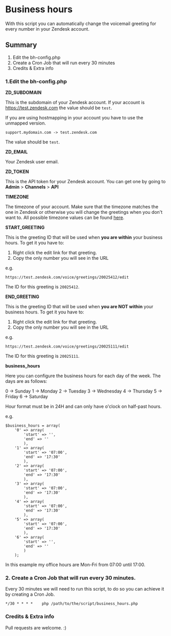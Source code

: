 # Business hours

With this script you can automatically change the voicemail greeting for every number in your Zendesk account.

## Summary

1. Edit the bh-config.php
2. Create a Cron Job that will run every 30 minutes
3. Credits & Extra info

### 1.Edit the bh-config.php

**ZD_SUBDOMAIN**

This is the subdomain of your Zendesk account. If your account is https://test.zendesk.com the value should be `test`.

If you are using hostmapping in your account you have to use the unmapped version.

```
support.mydomain.com -> test.zendesk.com
```

The value should be `test`. 

**ZD_EMAIL**

Your Zendesk user email.

**ZD_TOKEN**

This is the API token for your Zendesk account. You can get one by going to **Admin** > **Channels** > **API**

**TIMEZONE**

The timezone of your account. Make sure that the timezone matches the one in Zendesk or otherwise you will change the greetings when you don't want to. All possible timezone values can be found [here](http://php.net/manual/en/timezones.php).

**START_GREETING**

This is the greeting ID that will be used when **you are within** your business hours. To get it you have to:

1. Right click the edit link for that greeting.
2. Copy the only number you will see in the URL

e.g.

```
https://test.zendesk.com/voice/greetings/20025412/edit
``` 

The ID for this greeting is `20025412`.

**END_GREETING**

This is the greeting ID that will be used when **you are NOT within** your business hours. To get it you have to:

1. Right click the edit link for that greeting.
2. Copy the only number you will see in the URL

e.g.

```
https://test.zendesk.com/voice/greetings/20025111/edit
``` 

The ID for this greeting is `20025111`.

**business_hours**

Here you can configure the business hours for each day of the week.
The days are as follows: 

0 -> Sunday
1 -> Monday
2 -> Tuesday
3 -> Wednesday
4 -> Thursday
5 -> Friday
6 -> Saturday

Hour format must be in 24H and can only have o'clock on half-past hours.

e.g.

```
$business_hours = array(
	'0' => array(
		'start' => '',
		'end' => ''
		),
	'1' => array(
		'start' => '07:00',
		'end' => '17:30'
		),
	'2' => array(
		'start' => '07:00',
		'end' => '17:30'
		),
	'3' => array(
		'start' => '07:00',
		'end' => '17:30'
		),
	'4' => array(
		'start' => '07:00',
		'end' => '17:30'
		),
	'5' => array(
		'start' => '07:00',
		'end' => '17:30'
		),
	'6' => array(
		'start' => '',
		'end' => ''
		)
	);
```

In this example my office hours are Mon-Fri from 07:00 until 17:00. 

### 2. Create a Cron Job that will run every 30 minutes.

Every 30 minutes we will need to run this script, to do so you can achieve it by creating a Cron Job.

```
*/30 * * * *	php /path/to/the/script/business_hours.php
```

### Credits & Extra info

Pull requests are welcome. :)